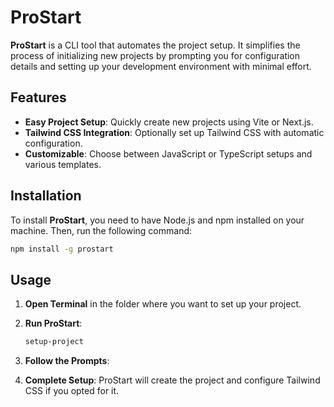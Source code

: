 # ProStart

**ProStart** is a CLI tool that automates the project setup. It simplifies the process of initializing new projects by prompting you for configuration details and setting up your development environment with minimal effort.

## Features

- **Easy Project Setup**: Quickly create new projects using Vite or Next.js.
- **Tailwind CSS Integration**: Optionally set up Tailwind CSS with automatic configuration.
- **Customizable**: Choose between JavaScript or TypeScript setups and various templates.

## Installation

To install **ProStart**, you need to have Node.js and npm installed on your machine. Then, run the following command:

```bash
npm install -g prostart
```

## Usage

1. **Open Terminal** in the folder where you want to set up your project.

2. **Run ProStart**:

    ```bash
    setup-project
    ```

3. **Follow the Prompts**:
   
4. **Complete Setup**: ProStart will create the project and configure Tailwind CSS if you opted for it.
